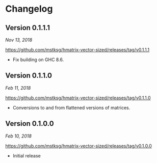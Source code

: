 Changelog
=========

Version 0.1.1.1
---------------

*Nov 13, 2018*

<https://github.com/mstksg/hmatrix-vector-sized/releases/tag/v0.1.1.1>

*   Fix building on GHC 8.6.

Version 0.1.1.0
---------------

*Feb 11, 2018*

<https://github.com/mstksg/hmatrix-vector-sized/releases/tag/v0.1.1.0>

*   Conversions to and from flattened versions of matrices.

Version 0.1.0.0
---------------

*Feb 10, 2018*

<https://github.com/mstksg/hmatrix-vector-sized/releases/tag/v0.1.0.0>

*   Initial release

